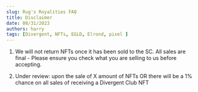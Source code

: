 ```yaml
---
slug: Rug's Royalities FAQ
title: Disclaimer
date: 08/31/2023
authors: harry
tags: [Divergent, NFTs, EGLD, Elrond, pixel ]
---
```


1. We will not return NFTs once it has been sold to the SC. All sales are final - Please ensure you check what you are selling to us before accepting.

2. Under review: upon the sale of X amount of NFTs OR there will be a 1% chance on all sales of receiving a Divergent Club NFT